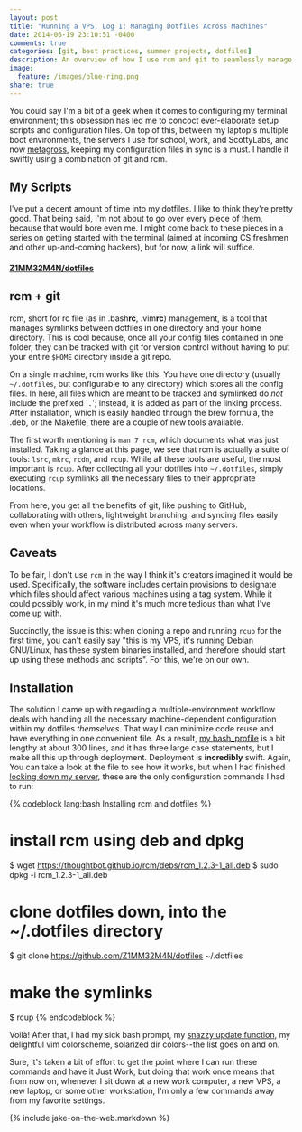 ```yaml
---
layout: post
title: "Running a VPS, Log 1: Managing Dotfiles Across Machines"
date: 2014-06-19 23:10:51 -0400
comments: true
categories: [git, best practices, summer projects, dotfiles]
description: An overview of how I use rcm and git to seamlessly manage my dotfiles and configuration scripts across 10+ remote servers.
image:
  feature: /images/blue-ring.png
share: true
---
```


You could say I'm a bit of a geek when it comes to configuring my terminal environment; this obsession has led me to concoct ever-elaborate setup scripts and configuration files. On top of this, between my laptop's multiple boot environments, the servers I use for school, work, and ScottyLabs, and now [metagross](/2014/06/19/running-a-vps-log-0), keeping my configuration files in sync is a must. I handle it swiftly using a combination of git and rcm.

<!-- more -->

## My Scripts
I've put a decent amount of time into my dotfiles. I like to think they're pretty good. That being said, I'm not about to go over every piece of them, because that would bore even me. I might come back to these pieces in a series on getting started with the terminal (aimed at incoming CS freshmen and other up-and-coming hackers), but for now, a link will suffice.

#### [Z1MM32M4N/dotfiles](https://github.com/Z1MM32M4N/dotfiles/)

## rcm + git
rcm, short for rc file (as in .bash<b>rc</b>, .vim<b>rc</b>) management, is a tool that manages symlinks between dotfiles in one directory and your home directory. This is cool because, once all your config files contained in one folder, they can be tracked with git for version control without having to put your entire `$HOME` directory inside a git repo.

On a single machine, rcm works like this. You have one directory (usually `~/.dotfiles`, but configurable to any directory) which stores all the config files. In here, all files which are meant to be tracked and symlinked do _not_ include the prefixed '`.`'; instead, it is added as part of the linking process. After installation, which is easily handled through the brew formula, the .deb, or the Makefile, there are a couple of new tools available.

The first worth mentioning is `man 7 rcm`, which documents what was just installed. Taking a glance at this page, we see that rcm is actually a suite of tools: `lsrc`, `mkrc`, `rcdn`, and `rcup`. While all these tools are useful, the most important is `rcup`. After collecting all your dotfiles into `~/.dotfiles`, simply executing `rcup` symlinks all the necessary files to their appropriate locations.

From here, you get all the benefits of git, like pushing to GitHub, collaborating with others, lightweight branching, and syncing files easily even when your workflow is distributed across many servers.

## Caveats
To be fair, I don't use `rcm` in the way I think it's creators imagined it would be used. Specifically, the software includes certain provisions to designate which files should affect various machines using a tag system. While it could possibly work, in my mind it's much more tedious than what I've come up with.

Succinctly, the issue is this: when cloning a repo and running `rcup` for the first time, you can't easily say "this is my VPS, it's running Debian GNU/Linux, has these system binaries installed, and therefore should start up using these methods and scripts". For this, we're on our own.

## Installation
The solution I came up with regarding a multiple-environment workflow deals with handling all the necessary machine-dependent configuration within my dotfiles _themselves_. That way I can minimize code reuse and have everything in one convenient file. As a result, [my bash_profile](https://github.com/Z1MM32M4N/dotfiles/tree/master/bash_profile) is a bit lengthy at about 300 lines, and it has three large case statements, but I make all this up through deployment. Deployment is __incredibly__ swift. Again, You can take a look at the file to see how it works, but when I had finished [locking down my server](/2014/06/19/running-a-vps-log-1), these are the only configuration commands I had to run:

{% codeblock lang:bash Installing rcm and dotfiles %}
# install rcm using deb and dpkg
$ wget https://thoughtbot.github.io/rcm/debs/rcm_1.2.3-1_all.deb
$ sudo dpkg -i rcm_1.2.3-1_all.deb

# clone dotfiles down, into the ~/.dotfiles directory
$ git clone https://github.com/Z1MM32M4N/dotfiles ~/.dotfiles

# make the symlinks
$ rcup
{% endcodeblock %}

Voilà! After that, I had my sick bash prompt, my [snazzy update function](/2014/06/11/update-your-software-its-the-law/), my delightful vim colorscheme, solarized dir colors--the list goes on and on.

Sure, it's taken a bit of effort to get the point where I can run these commands and have it Just Work, but doing that work once means that from now on, whenever I sit down at a new work computer, a new VPS, a new laptop, or some other workstation, I'm only a few commands away from my favorite settings.

{% include jake-on-the-web.markdown %}

